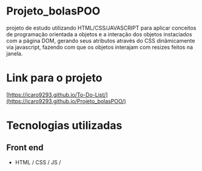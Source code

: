 # Projeto_bolasPOO
projeto de estudo utilizando HTML/CSS/JAVASCRIPT para aplicar conceitos de programação orientada a objetos e a interação dos objetos instaciados com a página DOM, gerando seus atributos através do CSS dinâmicamente via javascript, fazendo com que os objetos interajam com resizes feitos na janela.

# Link para o projeto

[https://icaro9293.github.io/To-Do-List/](https://icaro9293.github.io/Projeto_bolasPOO/)

# Tecnologias utilizadas
## Front end
- HTML / CSS / JS /
